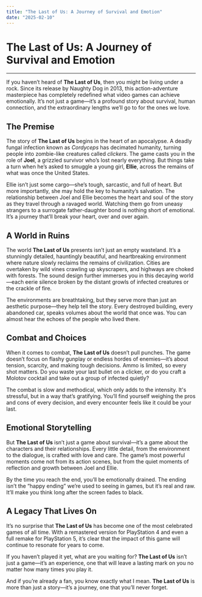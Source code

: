 ```yaml
---
title: "The Last of Us: A Journey of Survival and Emotion"
date: "2025-02-10"
---
```


# The Last of Us: A Journey of Survival and Emotion

---

If you haven’t heard of **The Last of Us**, then you might be living under a rock. Since its release by Naughty Dog in 2013, this action-adventure masterpiece has completely redefined what video games can achieve emotionally. It’s not just a game—it’s a profound story about survival, human connection, and the extraordinary lengths we’ll go to for the ones we love.

## The Premise

The story of **The Last of Us** begins in the heart of an apocalypse. A deadly fungal infection known as *Cordyceps* has decimated humanity, turning people into zombie-like creatures called *clickers*. The game casts you in the role of **Joel**, a grizzled survivor who’s lost nearly everything. But things take a turn when he’s asked to smuggle a young girl, **Ellie**, across the remains of what was once the United States.

Ellie isn’t just some cargo—she’s tough, sarcastic, and full of heart. But more importantly, she may hold the key to humanity’s salvation. The relationship between Joel and Ellie becomes the heart and soul of the story as they travel through a ravaged world. Watching them go from uneasy strangers to a surrogate father-daughter bond is nothing short of emotional. It’s a journey that’ll break your heart, over and over again.

## A World in Ruins

The world **The Last of Us** presents isn’t just an empty wasteland. It’s a stunningly detailed, hauntingly beautiful, and heartbreaking environment where nature slowly reclaims the remains of civilization. Cities are overtaken by wild vines crawling up skyscrapers, and highways are choked with forests. The sound design further immerses you in this decaying world—each eerie silence broken by the distant growls of infected creatures or the crackle of fire.

The environments are breathtaking, but they serve more than just an aesthetic purpose—they help tell the story. Every destroyed building, every abandoned car, speaks volumes about the world that once was. You can almost hear the echoes of the people who lived there.

## Combat and Choices

When it comes to combat, **The Last of Us** doesn’t pull punches. The game doesn’t focus on flashy gunplay or endless hordes of enemies—it’s about tension, scarcity, and making tough decisions. Ammo is limited, so every shot matters. Do you waste your last bullet on a clicker, or do you craft a Molotov cocktail and take out a group of infected quietly?

The combat is slow and methodical, which only adds to the intensity. It's stressful, but in a way that’s gratifying. You’ll find yourself weighing the pros and cons of every decision, and every encounter feels like it could be your last.

## Emotional Storytelling

But **The Last of Us** isn’t just a game about survival—it’s a game about the characters and their relationships. Every little detail, from the environment to the dialogue, is crafted with love and care. The game’s most powerful moments come not from its action scenes, but from the quiet moments of reflection and growth between Joel and Ellie.

By the time you reach the end, you’ll be emotionally drained. The ending isn’t the “happy ending” we’re used to seeing in games, but it’s real and raw. It’ll make you think long after the screen fades to black.

## A Legacy That Lives On

It’s no surprise that **The Last of Us** has become one of the most celebrated games of all time. With a remastered version for PlayStation 4 and even a full remake for PlayStation 5, it’s clear that the impact of this game will continue to resonate for years to come. 

If you haven’t played it yet, what are you waiting for? **The Last of Us** isn’t just a game—it’s an experience, one that will leave a lasting mark on you no matter how many times you play it.

And if you’re already a fan, you know exactly what I mean. **The Last of Us** is more than just a story—it’s a journey, one that you’ll never forget.